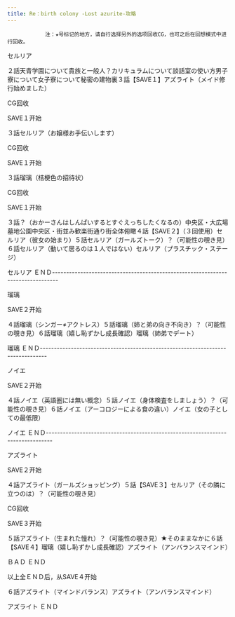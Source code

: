 ```yaml
---
title: Re：birth colony -Lost azurite-攻略
---
```


                注：★号标记的地方，请自行选择另外的选项回收CG，也可之后在回想模式中进行回收。

セルリア

２話天青学園について貴族と一般人？カリキュラムについて談話室の使い方男子寮について女子寮について秘密の建物裏３話【SAVE１】アズライト（メイド修行始めました）

CG回收

SAVE１开始

３話セルリア（お嬢様お手伝いします）

CG回收

SAVE１开始

３話瑠璃（桔梗色の招待状）

CG回收

SAVE１开始

３話？（おかーさんはしんぱいするとすぐえっちしたくなるの）中央区・大広場墓地公園中央区・街並み歓楽街通り街全体俯瞰４話【SAVE２】（３回使用）セルリア（彼女の始まり）５話セルリア（ガールズトーク）？（可能性の覗き見）６話セルリア（動いて居るのは１人ではない）セルリア（プラスチック・ステージ）

セルリア ＥＮＤ--------------------------------------------------------------------------------

瑠璃

SAVE２开始

４話瑠璃（シンガー≠アクトレス）５話瑠璃（姉と弟の向き不向き）？（可能性の覗き見）６話瑠璃（嬉し恥ずかし成長確認）瑠璃（姉弟でデート）

瑠璃 ＥＮＤ--------------------------------------------------------------------------------

ノイエ

SAVE２开始

４話ノイエ（英語圏には無い概念）５話ノイエ（身体検査をしましょう）？（可能性の覗き見）６話ノイエ（アーコロジーによる食の違い）ノイエ（女の子としての最低限）

ノイエ ＥＮＤ--------------------------------------------------------------------------------

アズライト

SAVE２开始

４話アズライト（ガールズショッピング）５話【SAVE３】セルリア（その隣に立つのは）？（可能性の覗き見）

CG回收

SAVE３开始

５話アズライト（生まれた憧れ）？（可能性の覗き見）★そのままなかに６話【SAVE４】瑠璃（嬉し恥ずかし成長確認）アズライト（アンバランスマインド）

ＢＡＤ ＥＮＤ

以上全ＥＮＤ后，从SAVE４开始

６話アズライト（マインドバランス）アズライト（アンバランスマインド）

アズライト ＥＮＤ
              

